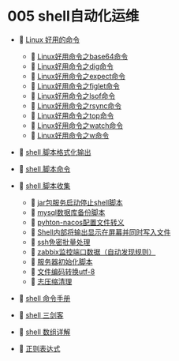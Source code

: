 # 005 shell自动化运维

* 📑 [Linux 好用的命令](siyuan://blocks/20230818104011-4ahyttx)

  * 📄 [Linux好用命令之base64命令](siyuan://blocks/20230904150732-c1dgf5s)
  * 📄 [Linux好用命令之dig命令](siyuan://blocks/20230904145523-xn9dxbk)
  * 📄 [Linux好用命令之expect命令](siyuan://blocks/20230904145023-2jc7cab)
  * 📄 [Linux好用命令之figlet命令](siyuan://blocks/20230904150901-u6y820t)
  * 📄 [Linux好用命令之lsof命令](siyuan://blocks/20230818104057-svrd89u)
  * 📄 [Linux好用命令之rsync命令](siyuan://blocks/20230904145613-ygux0pa)
  * 📄 [Linux好用命令之top命令](siyuan://blocks/20230904144923-cfk5qte)
  * 📄 [Linux好用命令之watch命令](siyuan://blocks/20230904152744-34i6fag)
  * 📄 [Linux好用命令之w命令](siyuan://blocks/20230904144647-dt9d3g8)
* 📄 [shell 脚本格式化输出](siyuan://blocks/20230610173741-sn1v2zl)
* 📄 [shell 脚本命令](siyuan://blocks/20230610173745-hfsmeq4)
* 📑 [shell 脚本收集](siyuan://blocks/20230610173811-iop1c5j)

  * 📄 [jar包服务启动停止shell脚本](siyuan://blocks/20230728160057-biltend)
  * 📄 [mysql数据库备份脚本](siyuan://blocks/20230728160319-wyoy2i9)
  * 📄 [pyhton-nacos配置文件转义](siyuan://blocks/20230728160247-78g4isw)
  * 📄 [Shell内部将输出显示在屏幕并同时写入文件](siyuan://blocks/20230728160339-y5rep6h)
  * 📄 [ssh免密批量处理](siyuan://blocks/20230728160358-fi2vf0k)
  * 📄 [zabbix监控端口数据（自动发现规则）](siyuan://blocks/20230728160138-fopxr18)
  * 📄 [服务器初始化脚本](siyuan://blocks/20230728160229-njxw1nw)
  * 📄 [文件编码转换utf-8](siyuan://blocks/20230728160303-g7q1q33)
  * 📄 [志压缩清理](siyuan://blocks/20230728160118-68cbsxw)
* 📄 [shell 命令手册](siyuan://blocks/20230610171821-54vnv1p)
* 📄 [shell 三剑客](siyuan://blocks/20230610173713-fn6aj6j)
* 📄 [shell 数组详解](siyuan://blocks/20230610173709-rak6m93)
* 📄 [正则表达式](siyuan://blocks/20230610173733-1p8ps8r)

‍

